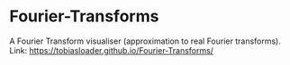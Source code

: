 # Fourier-Transforms
A Fourier Transform visualiser (approximation to real Fourier transforms). Link: https://tobiasloader.github.io/Fourier-Transforms/
